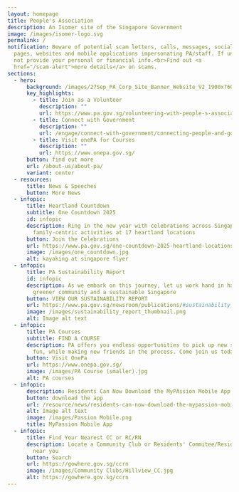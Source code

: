 ```yaml
---
layout: homepage
title: People's Association
description: An Isomer site of the Singapore Government
image: /images/isomer-logo.svg
permalink: /
notification: Beware of potential scam letters, calls, messages, social media
  pages, websites and mobile applications impersonating PA/staff. If unsure, do
  not provide your personal or financial info.<br>Find out <a
  href="/scam-alert">more details</a> on scams.
sections:
  - hero:
      background: /images/27Sep_PA_Corp_Site_Banner_Website_V2_1900x760v3_L.png
      key_highlights:
        - title: Join as a Volunteer
          description: ""
          url: https://www.pa.gov.sg/volunteering-with-people-s-association/
        - title: Connect with Government
          description: ""
          url: /engage/connect-with-government/connecting-people-and-government/
        - title: Visit onePA for Courses
          description: ""
          url: https://www.onepa.gov.sg/
      button: find out more
      url: /about-us/about-pa/
      variant: center
  - resources:
      title: News & Speeches
      button: More News
  - infopic:
      title: Heartland Countdown
      subtitle: One Countdown 2025
      id: infopic
      description: Ring in the new year with celebrations across Singapore with
        family-centric activities at 17 heartland locations
      button: Join the Celebrations
      url: https://www.pa.gov.sg/one-countdown-2025-heartland-locations/
      image: /images/one_countdown.jpg
      alt: kayaking at singapore flyer
  - infopic:
      title: PA Sustainability Report
      id: infopic
      description: As we embark on this journey, let us work hand in hand to build a
        greener community and a sustainable Singapore
      button: VIEW OUR SUSTAINABILITY REPORT
      url: https://www.pa.gov.sg/newsroom/publications/#sustainability_report
      image: /images/sustainability_report_thumbnail.png
      alt: Image alt text
  - infopic:
      title: PA Courses
      subtitle: FIND A COURSE
      description: PA offers you endless opportunities to pick up new skills, have
        fun, while making new friends in the process. Come join us today!
      button: Visit OnePa
      url: https://www.onepa.gov.sg/
      image: /images/PA Course (smaller).jpg
      alt: PA courses
  - infopic:
      description: Residents Can Now Download the MyPAssion Mobile App on Their Phones
      button: download the app
      url: /resource/news/residents-can-now-download-the-mypassion-mobile-app-on-their-phones/
      alt: Image alt text
      image: /images/Passion Mobile.png
      title: MyPassion Mobile App
  - infopic:
      title: Find Your Nearest CC or RC/RN
      description: Locate a Community Club or Residents' Commitee/Residents' Network
        near you
      button: Search
      url: https://gowhere.gov.sg/ccrn
      image: /images/Community Clubs/Hillview_CC.jpg
      alt: https://gowhere.gov.sg/ccrn
---
```

